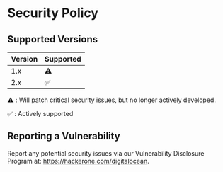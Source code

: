 # Security Policy

## Supported Versions

| Version | Supported          |
| ------- | ------------------ |
| 1.x   | :warning: |
| 2.x   | :white_check_mark: |

:warning: : Will patch critical security issues, but no longer actively developed.

:white_check_mark: : Actively supported

## Reporting a Vulnerability

Report any potential security issues via our Vulnerability Disclosure Program at: <https://hackerone.com/digitalocean>.
